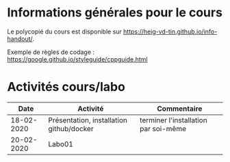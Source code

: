# Informations générales pour le cours

Le polycopié du cours est disponible sur https://heig-vd-tin.github.io/info-handout/.

Exemple de règles de codage : https://google.github.io/styleguide/cppguide.html 

# Activités cours/labo
| Date | Activité | Commentaire |
|---|---|---|
|18-02-2020 | Présentation, installation github/docker | terminer l'installation par soi-même |
|20-02-2020 | Labo01 |  |
